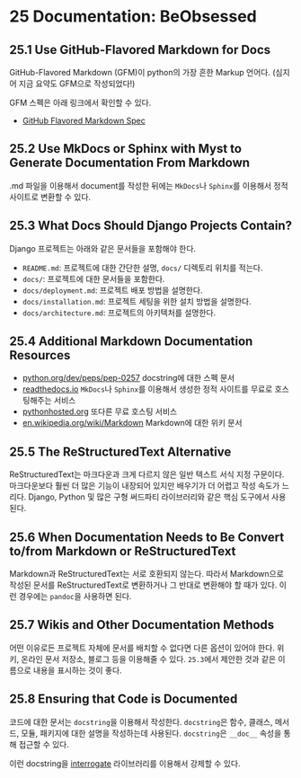 # 25 Documentation: BeObsessed

## 25.1 Use GitHub-Flavored Markdown for Docs

GitHub-Flavored Markdown (GFM)이 python의 가장 흔한 Markup 언어다. (심지어 지금 요약도 GFM으로 작성되었다!)

GFM 스펙은 아래 링크에서 확인할 수 있다.

- [GitHub Flavored Markdown Spec](https://github.github.com/gfm/)

## 25.2 Use MkDocs or Sphinx with Myst to Generate Documentation From Markdown

.md 파일을 이용해서 document를 작성한 뒤에는 `MkDocs`나 `Sphinx`를 이용해서 정적 사이트로 변환할 수 있다.

## 25.3 What Docs Should Django Projects Contain?

Django 프로젝트는 아래와 같은 문서들을 포함해야 한다.

- `README.md`: 프로젝트에 대한 간단한 설명, `docs/` 디렉토리 위치를 적는다.
- `docs/`: 프로젝트에 대한 문서들을 포함한다.
- `docs/deployment.md`: 프로젝트 배포 방법을 설명한다.
- `docs/installation.md`: 프로젝트 세팅을 위한 설치 방법을 설명한다.
- `docs/architecture.md`: 프로젝트의 아키텍처를 설명한다.

## 25.4 Additional Markdown Documentation Resources

- [python.org/dev/peps/pep-0257](https://python.org/dev/peps/pep-0257) docstring에 대한 스펙 문서
- [readthedocs.io](https://readthedocs.io) `MkDocs`나 `Sphinx`를 이용해서 생성한 정적 사이트를 무료로 호스팅해주는 서비스
- [pythonhosted.org](https://pythonhosted.org) 또다른 무료 호스팅 서비스
- [en.wikipedia.org/wiki/Markdown](https://en.wikipedia.org/wiki/Markdown) Markdown에 대한 위키 문서

## 25.5 The ReStructuredText Alternative

ReStructuredText는 마크다운과 크게 다르지 않은 일반 텍스트 서식 지정 구문이다. 마크다운보다 훨씬 더 많은 기능이 내장되어 있지만 배우기가 더 어렵고 작성 속도가 느리다. Django, Python 및 많은 구형 써드파티 라이브러리와 같은 핵심 도구에서 사용된다.

## 25.6 When Documentation Needs to Be Convert to/from Markdown or ReStructuredText

Markdown과 ReStructuredText는 서로 호환되지 않는다. 따라서 Markdown으로 작성된 문서를 ReStructuredText로 변환하거나 그 반대로 변환해야 할 때가 있다. 이런 경우에는 `pandoc`을 사용하면 된다.

## 25.7 Wikis and Other Documentation Methods

어떤 이유로든 프로젝트 자체에 문서를 배치할 수 없다면 다른 옵션이 있어야 한다. 위키, 온라인 문서 저장소, 블로그 등을 이용해줄 수 있다.
`25.3`에서 제안한 것과 같은 이름으로 내용을 표시하는 것이 좋다.

## 25.8 Ensuring that Code is Documented

코드에 대한 문서는 `docstring`을 이용해서 작성한다. `docstring`은 함수, 클래스, 메서드, 모듈, 패키지에 대한 설명을 작성하는데 사용된다. `docstring`은 `__doc__` 속성을 통해 접근할 수 있다.

이런 docstring을 [interrogate](https://interrogate.readthedocs.io/) 라이브러리를 이용해서 강제할 수 있다.

